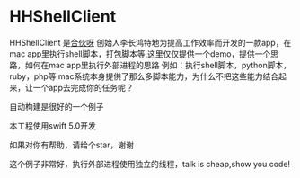 # HHShellClient
HHShellClient 是[合伙呀](www.hehuoya.com) 创始人李长鸿特地为提高工作效率而开发的一款app，在mac app里执行shell脚本，打包脚本等,这里仅仅提供一个demo，提供一个思路，如何在mac app里执行外部进程的思路
例如：执行shell脚本，python脚本，ruby，php等
mac系统本身提供了那么多脚本能力，为什么不把这些能力结合起来，让一个app去完成你的任务呢？

自动构建是很好的一个例子

本工程使用swift 5.0开发

如果对你有帮助，请给个star，谢谢

这个例子非常好，执行外部进程使用独立的线程，talk is cheap,show you code!

